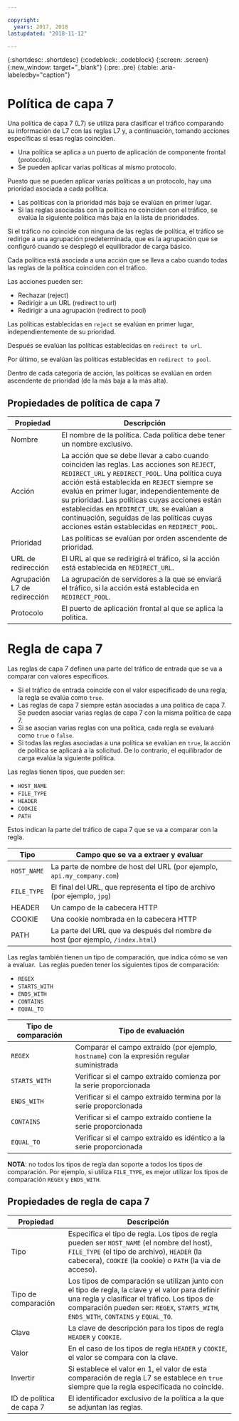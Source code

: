 ```yaml
---

copyright:
  years: 2017, 2018
lastupdated: "2018-11-12"

---
```


{:shortdesc: .shortdesc}
{:codeblock: .codeblock}
{:screen: .screen}
{:new_window: target="_blank"}
{:pre: .pre}
{:table: .aria-labeledby="caption"}

# Política de capa 7

Una política de capa 7 (L7) se utiliza para clasificar el tráfico comparando su información de L7 con las reglas L7 y, a continuación, tomando acciones específicas si esas reglas coinciden. 

* Una política se aplica a un puerto de aplicación de componente frontal (protocolo). 
* Se pueden aplicar varias políticas al mismo protocolo.

Puesto que se pueden aplicar varias políticas a un protocolo, hay una prioridad asociada a cada política. 

* Las políticas con la prioridad más baja se evalúan en primer lugar. 
* Si las reglas asociadas con la política no coinciden con el tráfico, se evalúa la siguiente política más baja en la lista de prioridades. 

Si el tráfico no coincide con ninguna de las reglas de política, el tráfico se redirige a una agrupación predeterminada, que es la agrupación que se configuró cuando se desplegó el equilibrador de carga básico.

Cada política está asociada a una acción que se lleva a cabo cuando todas las reglas de la política coinciden con el tráfico.

Las acciones pueden ser:

- Rechazar (reject) 
- Redirigir a un URL (redirect to url)
- Redirigir a una agrupación (redirect to pool) 

Las políticas establecidas en `reject` se evalúan en primer lugar, independientemente de su prioridad.

Después se evalúan las políticas establecidas en `redirect to url`.

Por último, se evalúan las políticas establecidas en `redirect to pool`.

Dentro de cada categoría de acción, las políticas se evalúan en orden ascendente de prioridad (de la más baja a la más alta).

## Propiedades de política de capa 7

Propiedad  | Descripción
------------- | -------------
Nombre | El nombre de la política. Cada política debe tener un nombre exclusivo.
Acción | La acción que se debe llevar a cabo cuando coinciden las reglas. Las acciones son `REJECT`, `REDIRECT_URL` y `REDIRECT_POOL`. Una política cuya acción está establecida en `REJECT` siempre se evalúa en primer lugar, independientemente de su prioridad. Las políticas cuyas acciones están establecidas en `REDIRECT_URL` se evalúan a continuación, seguidas de las políticas cuyas acciones están establecidas en `REDIRECT_POOL`.
Prioridad | Las políticas se evalúan por orden ascendente de prioridad. 
URL de redirección | El URL al que se redirigirá el tráfico, si la acción está establecida en `REDIRECT_URL`.
Agrupación L7 de redirección | La agrupación de servidores a la que se enviará el tráfico, si la acción está establecida en `REDIRECT_POOL`.
Protocolo | El puerto de aplicación frontal al que se aplica la política.

# Regla de capa 7
Las reglas de capa 7 definen una parte del tráfico de entrada que se va a comparar con valores específicos.

* Si el tráfico de entrada coincide con el valor especificado de una regla, la regla se evalúa como `true`.
* Las reglas de capa 7 siempre están asociadas a una política de capa 7. Se pueden asociar varias reglas de capa 7 con la misma política de capa 7.
* Si se asocian varias reglas con una política, cada regla se evaluará como `true` o `false`. 
* Si todas las reglas asociadas a una política se evalúan en `true`, la acción de política se aplicará a la solicitud. De lo contrario, el equilibrador de carga evalúa la siguiente política.

Las reglas tienen tipos, que pueden ser: 

* `HOST_NAME`
* `FILE_TYPE`
* `HEADER`
* `COOKIE`
* `PATH`

Estos indican la parte del tráfico de capa 7 que se va a comparar con la regla.

Tipo      |  Campo que se va a extraer y evaluar
----------| -----------------------
`HOST_NAME` | La parte de nombre de host del URL (por ejemplo, `api.my_company.com`)
`FILE_TYPE` | El final del URL, que representa el tipo de archivo (por ejemplo, `jpg`)
HEADER    | Un campo de la cabecera HTTP
COOKIE    | Una cookie nombrada en la cabecera HTTP 
PATH      | La parte del URL que va después del nombre de host (por ejemplo, `/index.html`)

Las reglas también tienen un tipo de comparación, que indica cómo se van a evaluar. 
Las reglas pueden tener los siguientes tipos de comparación: 

* `REGEX`
* `STARTS_WITH`
* `ENDS_WITH`
* `CONTAINS`
* `EQUAL_TO`

Tipo de comparación |  Tipo de evaluación
----------------|---------------------
`REGEX`           |  Comparar el campo extraído (por ejemplo, `hostname`) con la expresión regular suministrada
`STARTS_WITH`     |  Verificar si el campo extraído comienza por la serie proporcionada
`ENDS_WITH`       |  Verificar si el campo extraído termina por la serie proporcionada
`CONTAINS`        |  Verificar si el campo extraído contiene la serie proporcionada
`EQUAL_TO`        |  Verificar si el campo extraído es idéntico a la serie proporcionada

**NOTA**: no todos los tipos de regla dan soporte a todos los tipos de comparación. Por ejemplo, si utiliza `FILE_TYPE`,
es mejor utilizar los tipos de comparación `REGEX` y `ENDS_WITH`.

## Propiedades de regla de capa 7

Propiedad  | Descripción
------------- | -------------
Tipo | Especifica el tipo de regla. Los tipos de regla pueden ser `HOST_NAME` (el nombre del host), `FILE_TYPE` (el tipo de archivo), `HEADER` (la cabecera), `COOKIE` (la cookie) o `PATH` (la vía de acceso).
Tipo de comparación | Los tipos de comparación se utilizan junto con el tipo de regla, la clave y el valor para definir una regla y clasificar el tráfico. Los tipos de comparación pueden ser: `REGEX`, `STARTS_WITH`, `ENDS_WITH`, `CONTAINS` y `EQUAL_TO`.
Clave | La clave de descripción para los tipos de regla `HEADER` y `COOKIE`. 
Valor |  En el caso de los tipos de regla `HEADER` y `COOKIE`, el valor se compara con la clave.
Invertir | Si establece el valor en 1, el valor de esta comparación de regla L7 se establece en `true` siempre que la regla especificada no coincide.
ID de política de capa 7 | El identificador exclusivo de la política a la que se adjuntan las reglas.
